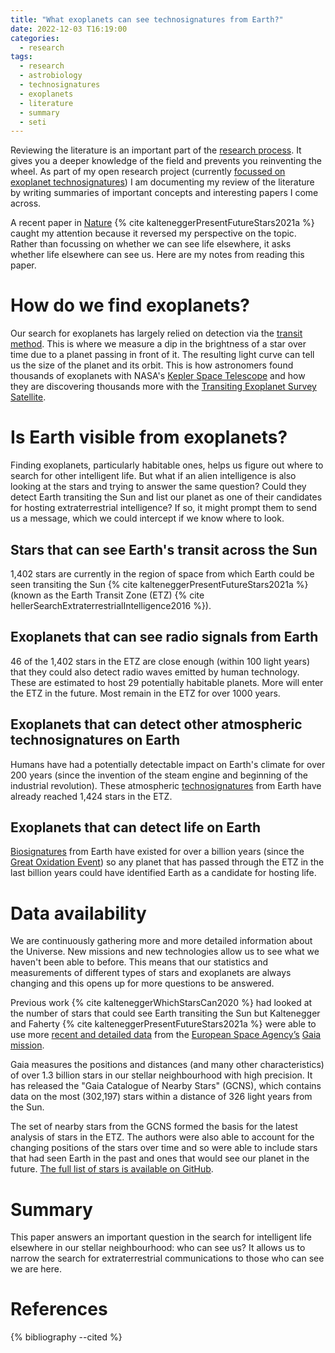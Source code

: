 ```yaml
---
title: "What exoplanets can see technosignatures from Earth?"
date: 2022-12-03 T16:19:00
categories:
  - research
tags:
  - research
  - astrobiology
  - technosignatures
  - exoplanets
  - literature
  - summary
  - seti
---
```

Reviewing the literature is an important part of the [research process][my-research-process]. It gives you a deeper knowledge of the field and prevents you reinventing the wheel. As part of my open research project (currently [focussed on exoplanet technosignatures][why-technosignatures]) I am documenting my review of the literature by writing summaries of important concepts and interesting papers I come across.

A recent paper in [Nature][nature] {% cite kalteneggerPresentFutureStars2021a %} caught my attention because it reversed my perspective on the topic. Rather than focussing on whether we can see life elsewhere, it asks whether life elsewhere can see us. Here are my notes from reading this paper. 

# How do we find exoplanets?
Our search for exoplanets has largely relied on detection via the [transit method][transit-method]. This is where we measure a dip in the brightness of a star over time due to a planet passing in front of it. The resulting light curve can tell us the size of the planet and its orbit. This is how astronomers found thousands of exoplanets with NASA's [Kepler Space Telescope][kepler] and how they are discovering thousands more with the [Transiting Exoplanet Survey Satellite][tess]. 

# Is Earth visible from exoplanets? 
Finding exoplanets, particularly habitable ones, helps us figure out where to search for other intelligent life. But what if an alien intelligence is also looking at the stars and trying to answer the same question? Could they detect Earth transiting the Sun and list our planet as one of their candidates for hosting extraterrestrial intelligence? If so, it might prompt them to send us a message, which we could intercept if we know where to look.

## Stars that can see Earth's transit across the Sun
1,402 stars are currently in the region of space from which Earth could be seen transiting the Sun {% cite kalteneggerPresentFutureStars2021a %} (known as the Earth Transit Zone (ETZ) {% cite hellerSearchExtraterrestrialIntelligence2016 %}).

## Exoplanets that can see radio signals from Earth
46 of the 1,402 stars in the ETZ are close enough (within 100 light years) that they could also detect radio waves emitted by human technology. These are estimated to host 29 potentially habitable planets. More will enter the ETZ in the future. Most remain in the ETZ for over 1000 years. 

## Exoplanets that can detect other atmospheric technosignatures on Earth
Humans have had a potentially detectable impact on Earth's climate for over 200 years (since the invention of the steam engine and beginning of the industrial revolution). These atmospheric [technosignatures][technosignatures] from Earth have already reached 1,424 stars in the ETZ. 

## Exoplanets that can detect life on Earth
[Biosignatures][biosignatures] from Earth have existed for over a billion years (since the [Great Oxidation Event][goe]) so any planet that has passed through the ETZ in the last billion years could have identified Earth as a candidate for hosting life. 

# Data availability
We are continuously gathering more and more detailed information about the Universe. New missions and new technologies allow us to see what we haven't been able to before. This means that our statistics and measurements of different types of stars and exoplanets are always changing and this opens up for more questions to be answered. 

Previous work {% cite kalteneggerWhichStarsCan2020 %} had looked at the number of stars that could see Earth transiting the Sun but Kaltenegger and Faherty {% cite kalteneggerPresentFutureStars2021a %} were able to use more [recent and detailed data][gaia-dr3] from the [European Space Agency’s][esa] [Gaia mission][gaia]. 

Gaia measures the positions and distances (and many other characteristics) of over 1.3 billion stars in our stellar neighbourhood with high precision. It has released the "Gaia Catalogue of Nearby Stars" (GCNS), which contains data on the most (302,197) stars within a distance of 326 light years from the Sun. 

The set of nearby stars from the GCNS formed the basis for the latest analysis of stars in the ETZ. The authors were also able to account for the changing positions of the stars over time and so were able to include stars that had seen Earth in the past and ones that would see our planet in the future. [The full list of stars is available on GitHub][suppl]. 

# Summary
This paper answers an important question in the search for intelligent life elsewhere in our stellar neighbourhood: who can see us? It allows us to narrow the search for extraterrestrial communications to those who can see we are here.

# References

{% bibliography --cited %}

[biosignatures]: https://open-research.gemmadanks.com/notes/exoplanet-biosignatures/
[esa]: https://www.esa.int/
[gaia]: https://sci.esa.int/web/gaia
[gaia-dr3]: https://www.cosmos.esa.int/web/gaia/early-data-release-3
[galactic-neighbourhood]: https://www.icc.dur.ac.uk/~tt/Lectures/Galaxies/LocalGroup/Back/superc.html
[goe]: https://en.wikipedia.org/wiki/Great_Oxidation_Event
[kepler]: https://www.nasa.gov/mission_pages/kepler/overview/index.html
[my-research-process]: https://open-research.gemmadanks.com/planning/my-research-process/
[nature]: https://www.nature.com/
[suppl]: https://github.com/jfaherty17/ETZ
[technosignatures]: https://open-research.gemmadanks.com/notes/technosignatures/
[tess]: https://tess.mit.edu/
[transit-method]: https://exoplanets.nasa.gov/faq/31/whats-a-transit/
[why-technosignatures]: https://open-research.gemmadanks.com/planning/my-next-research-topic-technosignatures/